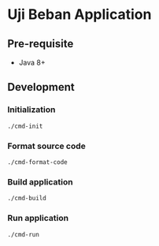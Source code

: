 # Uji Beban Application

## Pre-requisite

* Java 8+

## Development

### Initialization

```shell
./cmd-init
```

### Format source code

```shell
./cmd-format-code
```

### Build application

```shell
./cmd-build
```

### Run application

```shell
./cmd-run
```